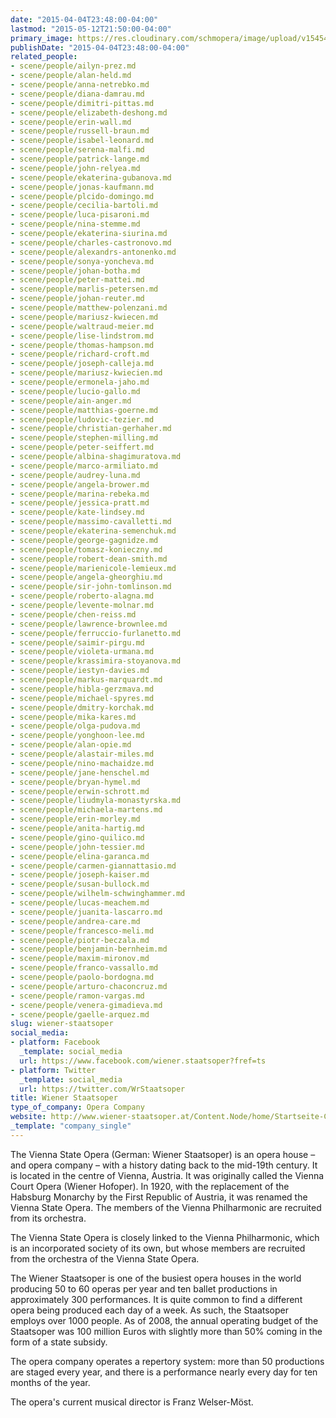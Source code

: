 ```yaml
---
date: "2015-04-04T23:48:00-04:00"
lastmod: "2015-05-12T21:50:00-04:00"
primary_image: https://res.cloudinary.com/schmopera/image/upload/v1545409169/media/webhook-uploads/1428205693245/g_staatsoper_w.jpg.jpg
publishDate: "2015-04-04T23:48:00-04:00"
related_people:
- scene/people/ailyn-prez.md
- scene/people/alan-held.md
- scene/people/anna-netrebko.md
- scene/people/diana-damrau.md
- scene/people/dimitri-pittas.md
- scene/people/elizabeth-deshong.md
- scene/people/erin-wall.md
- scene/people/russell-braun.md
- scene/people/isabel-leonard.md
- scene/people/serena-malfi.md
- scene/people/patrick-lange.md
- scene/people/john-relyea.md
- scene/people/ekaterina-gubanova.md
- scene/people/jonas-kaufmann.md
- scene/people/plcido-domingo.md
- scene/people/cecilia-bartoli.md
- scene/people/luca-pisaroni.md
- scene/people/nina-stemme.md
- scene/people/ekaterina-siurina.md
- scene/people/charles-castronovo.md
- scene/people/alexandrs-antonenko.md
- scene/people/sonya-yoncheva.md
- scene/people/johan-botha.md
- scene/people/peter-mattei.md
- scene/people/marlis-petersen.md
- scene/people/johan-reuter.md
- scene/people/matthew-polenzani.md
- scene/people/mariusz-kwiecen.md
- scene/people/waltraud-meier.md
- scene/people/lise-lindstrom.md
- scene/people/thomas-hampson.md
- scene/people/richard-croft.md
- scene/people/joseph-calleja.md
- scene/people/mariusz-kwiecien.md
- scene/people/ermonela-jaho.md
- scene/people/lucio-gallo.md
- scene/people/ain-anger.md
- scene/people/matthias-goerne.md
- scene/people/ludovic-tezier.md
- scene/people/christian-gerhaher.md
- scene/people/stephen-milling.md
- scene/people/peter-seiffert.md
- scene/people/albina-shagimuratova.md
- scene/people/marco-armiliato.md
- scene/people/audrey-luna.md
- scene/people/angela-brower.md
- scene/people/marina-rebeka.md
- scene/people/jessica-pratt.md
- scene/people/kate-lindsey.md
- scene/people/massimo-cavalletti.md
- scene/people/ekaterina-semenchuk.md
- scene/people/george-gagnidze.md
- scene/people/tomasz-konieczny.md
- scene/people/robert-dean-smith.md
- scene/people/marienicole-lemieux.md
- scene/people/angela-gheorghiu.md
- scene/people/sir-john-tomlinson.md
- scene/people/roberto-alagna.md
- scene/people/levente-molnar.md
- scene/people/chen-reiss.md
- scene/people/lawrence-brownlee.md
- scene/people/ferruccio-furlanetto.md
- scene/people/saimir-pirgu.md
- scene/people/violeta-urmana.md
- scene/people/krassimira-stoyanova.md
- scene/people/iestyn-davies.md
- scene/people/markus-marquardt.md
- scene/people/hibla-gerzmava.md
- scene/people/michael-spyres.md
- scene/people/dmitry-korchak.md
- scene/people/mika-kares.md
- scene/people/olga-pudova.md
- scene/people/yonghoon-lee.md
- scene/people/alan-opie.md
- scene/people/alastair-miles.md
- scene/people/nino-machaidze.md
- scene/people/jane-henschel.md
- scene/people/bryan-hymel.md
- scene/people/erwin-schrott.md
- scene/people/liudmyla-monastyrska.md
- scene/people/michaela-martens.md
- scene/people/erin-morley.md
- scene/people/anita-hartig.md
- scene/people/gino-quilico.md
- scene/people/john-tessier.md
- scene/people/elina-garanca.md
- scene/people/carmen-giannattasio.md
- scene/people/joseph-kaiser.md
- scene/people/susan-bullock.md
- scene/people/wilhelm-schwinghammer.md
- scene/people/lucas-meachem.md
- scene/people/juanita-lascarro.md
- scene/people/andrea-care.md
- scene/people/francesco-meli.md
- scene/people/piotr-beczala.md
- scene/people/benjamin-bernheim.md
- scene/people/maxim-mironov.md
- scene/people/franco-vassallo.md
- scene/people/paolo-bordogna.md
- scene/people/arturo-chaconcruz.md
- scene/people/ramon-vargas.md
- scene/people/venera-gimadieva.md
- scene/people/gaelle-arquez.md
slug: wiener-staatsoper
social_media:
- platform: Facebook
  _template: social_media
  url: https://www.facebook.com/wiener.staatsoper?fref=ts
- platform: Twitter
  _template: social_media
  url: https://twitter.com/WrStaatsoper
title: Wiener Staatsoper
type_of_company: Opera Company
website: http://www.wiener-staatsoper.at/Content.Node/home/Startseite-Content.en.php
_template: "company_single"
---
```


The Vienna State Opera (German: Wiener Staatsoper) is an opera house – and opera company – with a history dating back to the mid-19th century. It is located in the centre of Vienna, Austria. It was originally called the Vienna Court Opera (Wiener Hofoper). In 1920, with the replacement of the Habsburg Monarchy by the First Republic of Austria, it was renamed the Vienna State Opera. The members of the Vienna Philharmonic are recruited from its orchestra.

The Vienna State Opera is closely linked to the Vienna Philharmonic, which is an incorporated society of its own, but whose members are recruited from the orchestra of the Vienna State Opera.

The Wiener Staatsoper is one of the busiest opera houses in the world producing 50 to 60 operas per year and ten ballet productions in approximately 300 performances. It is quite common to find a different opera being produced each day of a week. As such, the Staatsoper employs over 1000 people. As of 2008, the annual operating budget of the Staatsoper was 100 million Euros with slightly more than 50% coming in the form of a state subsidy.

The opera company operates a repertory system: more than 50 productions are staged every year, and there is a performance nearly every day for ten months of the year.

The opera's current musical director is Franz Welser-Möst.
